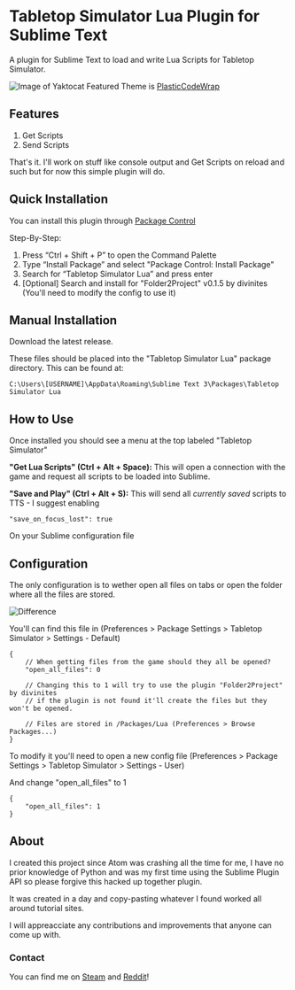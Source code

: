# Tabletop Simulator Lua Plugin for Sublime Text


A plugin for Sublime Text to load and write Lua Scripts for Tabletop Simulator.

![Image of Yaktocat](http://i.imgur.com/Dez51kH.png)
Featured Theme is [PlasticCodeWrap](https://github.com/joedf/PlasticCodeWrap)

## Features

1. Get Scripts
2. Send Scripts

That's it. I'll work on stuff like console output and Get Scripts on reload and such but for now this simple plugin will do.

## Quick Installation

You can install this plugin through [Package Control](https://packagecontrol.io/installation)

Step-By-Step:

1. Press “Ctrl + Shift + P” to open the Command Palette
2. Type “Install Package” and select "Package Control: Install Package"
3. Search for “Tabletop Simulator Lua” and press enter
4. [Optional] Search and install for "Folder2Project" v0.1.5 by divinites (You'll need to modify the config to use it)


## Manual Installation

Download the latest release.

These files should be placed into the "Tabletop Simulator Lua" package directory. This can be found at:

`C:\Users\[USERNAME]\AppData\Roaming\Sublime Text 3\Packages\Tabletop Simulator Lua`

## How to Use

Once installed you should see a menu at the top labeled "Tabletop Simulator"

**"Get Lua Scripts" (Ctrl + Alt + Space):**
This will open a connection with the game and request all scripts to be loaded into Sublime.
  
**"Save and Play" (Ctrl + Alt + S):**
This will send all *currently saved* scripts to TTS - I suggest enabling

	"save_on_focus_lost": true
On your Sublime configuration file

## Configuration

The only configuration is to wether open all files on tabs or open the folder where all the files are stored.

![Difference](http://i.imgur.com/7avYSuy.png)

You'll can find this file in (Preferences > Package Settings > Tabletop Simulator > Settings - Default)

	{
		// When getting files from the game should they all be opened?
		"open_all_files": 0

		// Changing this to 1 will try to use the plugin "Folder2Project" by divinites
		// if the plugin is not found it'll create the files but they won't be opened.

		// Files are stored in /Packages/Lua (Preferences > Browse Packages...)
	}

To modify it you'll need to open a new config file (Preferences > Package Settings > Tabletop Simulator > Settings - User)

And change "open_all_files" to 1

	{
		"open_all_files": 1
	}
## About

I created this project since Atom was crashing all the time for me, I have no prior knowledge of Python and was my first time using the Sublime Plugin API so please forgive this hacked up together plugin.

It was created in a day and copy-pasting whatever I found worked all around tutorial sites.

I will appreacciate any contributions and improvements that anyone can come up with.

### Contact

You can find me on [Steam](http://steamcommunity.com/id/rolandostar/) and [Reddit](https://www.reddit.com/user/rolandostar)!
